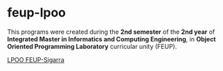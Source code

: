 # feup-lpoo

This programs were created during the **2nd semester** of the **2nd year** of **Integrated Master in Informatics and Computing Engineering**, in **Object Oriented Programming Laboratory** curricular unity (FEUP).

[LPOO FEUP-Sigarra](https://sigarra.up.pt/feup/en/UCURR_GERAL.FICHA_UC_VIEW?pv_ocorrencia_id=350462 "Curricular Unity Homepage")